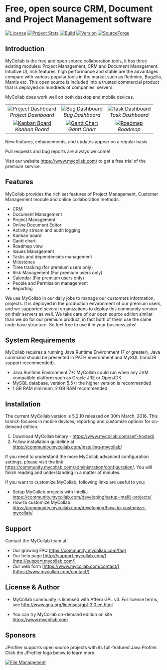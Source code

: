 # Free, open source CRM, Document and Project Management software
[![License](http://img.shields.io/badge/License-GPLv3-orange.svg)](http://www.gnu.org/copyleft/gpl.html) [![Project Stats](https://www.openhub.net/p/mycollab/widgets/project_thin_badge.gif)](https://www.openhub.net/p/mycollab) [![Build](https://travis-ci.org/MyCollab/mycollab.svg)](https://travis-ci.org/MyCollab/mycollab)
[![Version](https://img.shields.io/badge/Version-5.2.11-brightgreen.svg)](https://community.mycollab.com/)
[![SourceForge](https://img.shields.io/sourceforge/dt/mycollab.svg)](https://community.mycollab.com/download)


## Introduction

MyCollab is the free and open source collaboration tools, it has three existing modules: Project Management, CRM and Document Management. Intuitive UI, rich features, high performance and stable are the advantages compare with various popular tools in the market such as Redmine, Bugzilla, Mantis etc. This open source is included into a trusted commercial product that is deployed on hundreds of companies' servers.

MyCollab does work well on both desktop and mobile devices.

<table>
  <tr>
    <td align="center">
      <a href="https://c2.staticflickr.com/2/1547/26078765951_aa7c3ed56e_o.png" target="_blank" title="Project Dashboard">
        <img src="https://c2.staticflickr.com/2/1547/26078765951_a69471cbb8.jpg" alt="Project Dashboard">
      </a>
      <br />
      <em>Project Dashboard</em>
    </td>
    <td align="center">
      <a href="https://c2.staticflickr.com/2/1665/25872246050_4a4be3146a_o.png" target="_blank" title="Bug Dashboard">
        <img src="https://c2.staticflickr.com/2/1665/25872246050_eecef7d96b.jpg" alt="Bug Dashboard">
      </a>
      <br />
      <em>Bug Dashboard</em>
    </td>
    <td align="center">
    <a href="https://c2.staticflickr.com/2/1483/25542468143_b2a978f3af_o.png" target="_blank" title="Task Dashboard">
      <img src="https://c2.staticflickr.com/2/1483/25542468143_bb1517cef6.jpg" alt="Task Dashboard">
    </a>
      <br />
      <em>Task Dashboard</em>
    </td>
  </tr>
  <tr>
    <td align="center">
    <a href="https://c2.staticflickr.com/2/1565/26119159756_1d02cee079_o.png" target="_blank" title="Kanban Board">
        <img src="https://c2.staticflickr.com/2/1565/26119159756_53e4873e8a.jpg" alt="Kanban Board">
      </a>
      <br />
      <em>Kanban Board</em>
    </td>
    <td align="center">
      <a href="https://c2.staticflickr.com/2/1476/25542466323_219d1c7c31_o.png" target="_blank" title="Gantt Chart">
        <img src="https://c2.staticflickr.com/2/1476/25542466323_dd87ae4984.jpg" alt="Gantt Chart">
      </a>
      <br />
      <em>Gantt Chart</em>
    </td>
    <td align="center">
      <a href="https://c2.staticflickr.com/2/1648/26078766341_4d622dc741_o.png" target="_blank" title="Roadmap">
        <img src="https://c2.staticflickr.com/2/1648/26078766341_a324066d17.jpg" alt="Roadmap">
      </a>
      <br />
      <em>Roadmap</em>
    </td>
  </tr>
</table>

New features, enhancements, and updates appear on a regular basis.

Pull requests and bug reports are always welcome!

Visit our website https://www.mycollab.com/ to get a free trial of the premium service.

## Features
MyCollab provides the rich set features of Project Management, Customer Management module and online collaboration methods.
  * CRM
  * Document Management
  * Project Management
  * Online Document Editor
  * Activity stream and audit logging
  * Kanban board
  * Gantt chart
  * Roadmap view
  * Issues Management
  * Tasks and dependencies management
  * Milestones
  * Time tracking (for premium users only)
  * Risk Management (For premium users only)
  * Calendar (For premium users only)
  * People and Permission management
  * Reporting

We use MyCollab in our daily jobs to manage our customers information, projects. It is deployed in the production environment of our premium users, and we supported several organizations to deploy this community version on their servers as well. We take care of our open source edition similar than we do for our premium product, in fact both of them use the same code base structure. So feel free to use it in your business jobs!


## System Requirements
MyCollab requires a running Java Runtime Environment (7 or greater), Java command should be presented in PATH environment and MySQL (InnoDB support recommended).

* Java Runtime Environment 7+: MyCollab could run when any JVM compatible platform such as Oracle JRE or OpenJDK.
* MySQL database, version 5.5+: the higher version is recommended
* 1 GB RAM minimum, 2 GB RAM recommended

## Installation

The current MyCollab version is 5.2.10 released on 30th March, 2016. This branch focuses in mobile devices, reporting and customize options for on-demand edition.

1. Download MyCollab binary - https://www.mycollab.com/self-hosted/
2. Follow installation guideline at https://community.mycollab.com/installing-mycollab/

If you need to understand the more MyCollab advanced configuration settings, please visit the link https://community.mycollab.com/administration/configuration/. You will finish reading and understanding in a matter of minutes.

If you want to customize MyCollab, following links are useful to you:
* Setup MyCollab projects with IntelliJ https://community.mycollab.com/developing/setup-intellij-projects/
* How to customize MyCollab https://community.mycollab.com/developing/how-to-customize-mycollab/

## Support
Contact the MyCollab team at:
* Our growing FAQ https://community.mycollab.com/faq/
* Our help page [http://support.mycollab.com/](http://support.mycollab.com/)
* Our web form [https://www.mycollab.com/contact/](https://www.mycollab.com/contact/)

## License & Author

* MyCollab community is licensed with Affero GPL v3. For license terms, see http://www.gnu.org/licenses/gpl-3.0.en.html

* You can try MyCollab on-demand edition on site https://www.mycollab.com

## Sponsors

JProfiler supports open source projects with its full-featured Java Profiler. Click the JProfiler logo below to learn more.

<a href="http://www.ej-technologies.com/products/jprofiler/overview.html" target="_blank" title="File Management">
  <img src="http://www.ej-technologies.com/images/product_banners/jprofiler_large.png" alt="File Management">
</a>
